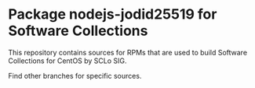 # Package nodejs-jodid25519 for Software Collections

This repository contains sources for RPMs that are used
to build Software Collections for CentOS by SCLo SIG.

Find other branches for specific sources.
